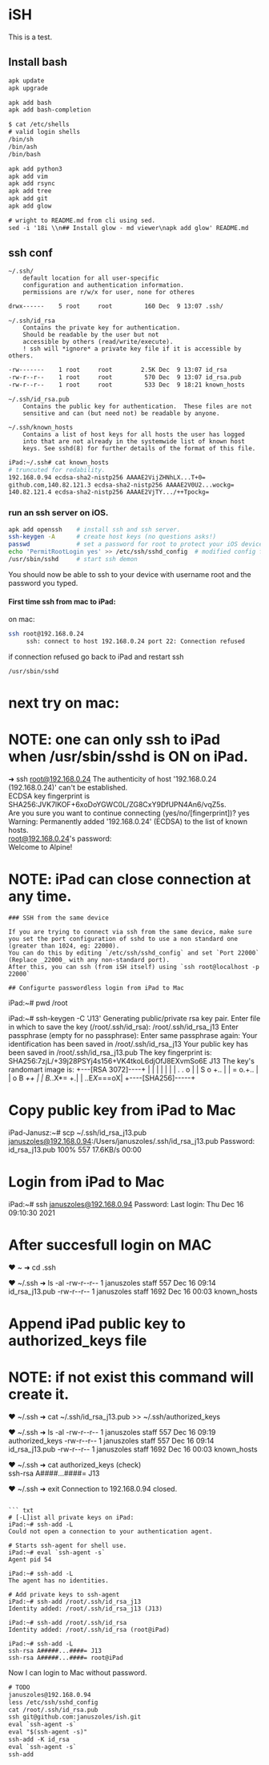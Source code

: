 # iSH

This is a test.

## Install bash

```txt
apk update
apk upgrade

apk add bash
apk add bash-completion
```
```txt
$ cat /etc/shells
# valid login shells
/bin/sh
/bin/ash
/bin/bash
```
```txt
apk add python3
apk add vim
apk add rsync
apk add tree
apk add git
apk add glow
```
```txt
# wright to README.md from cli using sed.
sed -i '18i \\n## Install glow - md viewer\napk add glow' README.md 
```
## ssh conf

	~/.ssh/
		default location for all user-specific
		configuration and authentication information.  
		permissions are r/w/x for user, none for otheres
```txt	
drwx------    5 root     root         160 Dec  9 13:07 .ssh/
```
	~/.ssh/id_rsa
		Contains the private key for authentication.  
		Should be readable by the user but not
		accessible by others (read/write/execute).   
		! ssh will *ignore* a private key file if it is accessible by others.	
```txt
-rw-------    1 root     root        2.5K Dec  9 13:07 id_rsa
-rw-r--r--    1 root     root         570 Dec  9 13:07 id_rsa.pub
-rw-r--r--    1 root     root         533 Dec  9 18:21 known_hosts
```
	~/.ssh/id_rsa.pub
		Contains the public key for authentication.  These files are not
		sensitive and can (but need not) be readable by anyone.

	~/.ssh/known_hosts
		Contains a list of host keys for all hosts the user has logged
		into that are not already in the systemwide list of known host
		keys. See sshd(8) for further details of the format of this file.

```bash
iPad:~/.ssh# cat known_hosts
# truncuted for redability.
192.168.0.94 ecdsa-sha2-nistp256 AAAAE2VijZHNhLX...T+0=
github.com,140.82.121.3 ecdsa-sha2-nistp256 AAAAE2V0U2...wockg=
140.82.121.4 ecdsa-sha2-nistp256 AAAAE2VjTY.../++Tpockg=
```

### run an ssh server on iOS.

```bash
apk add openssh    # install ssh and ssh server. 
ssh-keygen -A      # create host keys (no questions asks!) 
passwd             # set a password for root to protect your iOS device 
echo 'PermitRootLogin yes' >> /etc/ssh/sshd_config  # modified config for root login. 
/usr/sbin/sshd     # start ssh demon
```
You should now be able to ssh to your device with username root and the password you typed.

#### First time ssh from mac to iPad:

on mac:
```bash
ssh root@192.168.0.24
     ssh: connect to host 192.168.0.24 port 22: Connection refused
```
if connection refused go back to iPad and restart ssh  

```/usr/sbin/sshd```

# next try on mac:
# NOTE: one can only ssh to iPad when /usr/sbin/sshd is ON on iPad. 
➜ ssh root@192.168.0.24
The authenticity of host '192.168.0.24 (192.168.0.24)' can't be established.  
ECDSA key fingerprint is SHA256:JVK7lKOF+6xoDoYGWC0L/ZG8CxY9DfUPN4An6/vqZ5s.  
Are you sure you want to continue connecting (yes/no/[fingerprint])? yes  
Warning: Permanently added '192.168.0.24' (ECDSA) to the list of known hosts.  
root@192.168.0.24's password:  
Welcome to Alpine!  
# NOTE: iPad can close connection at any time.

```
### SSH from the same device

If you are trying to connect via ssh from the same device, make sure you set the port configuration of sshd to use a non standard one (greater than 1024, eg: 22000).
You can do this by editing `/etc/ssh/sshd_config` and set `Port 22000` (Replace _22000_ with any non-standard port).
After this, you can ssh (from iSH itself) using `ssh root@localhost -p 22000`

## Configurte passwordless login from iPad to Mac

```
iPad:~# pwd
/root

iPad:~# ssh-keygen -C 'J13'
Generating public/private rsa key pair.
Enter file in which to save the key (/root/.ssh/id_rsa): /root/.ssh/id_rsa_j13
Enter passphrase (empty for no passphrase): 
Enter same passphrase again: 
Your identification has been saved in /root/.ssh/id_rsa_j13
Your public key has been saved in /root/.ssh/id_rsa_j13.pub
The key fingerprint is:
SHA256:7zjL/+39j28PSYj4s156+VK4tkoL6djOfJ8EXvmSo6E J13
The key's randomart image is:
+---[RSA 3072]----+
|                 |
|                 |
|                 |
|         . . o   |
|        S o +..  |
|         = o.+.. |
|        o B *++  |
|       B.*.X*= +.|
|      ..E*X*===oX|
+----[SHA256]-----+

# Copy public key from iPad to Mac
iPad-Janusz:~# scp ~/.ssh/id_rsa_j13.pub januszoles@192.168.0.94:/Users/januszoles/.ssh/id_rsa_j13.pub
Password:
id_rsa_j13.pub                                                        100%  557    17.6KB/s   00:00    

# Login from iPad to Mac
iPad:~# ssh januszoles@192.168.0.94
Password:
Last login: Thu Dec 16 09:10:30 2021

# After succesfull login on MAC
 ♥︎  ~
 ➜ cd .ssh

 ♥︎ ~/.ssh
 ➜ ls -al
-rw-r--r--    1 januszoles  staff   557 Dec 16 09:14 id_rsa_j13.pub
-rw-r--r--    1 januszoles  staff  1692 Dec 16 00:03 known_hosts

# Append iPad public key to authorized_keys file
# NOTE: if not exist this command will create it.
♥︎ ~/.ssh
 ➜ cat ~/.ssh/id_rsa_j13.pub >> ~/.ssh/authorized_keys

 ♥︎ ~/.ssh
 ➜ ls -al
-rw-r--r--    1 januszoles  staff   557 Dec 16 09:19 authorized_keys
-rw-r--r--    1 januszoles  staff   557 Dec 16 09:14 id_rsa_j13.pub
-rw-r--r--    1 januszoles  staff  1692 Dec 16 00:03 known_hosts

 ♥︎ ~/.ssh
 ➜ cat authorized_keys (check)                                
ssh-rsa A####...####= J13

 ♥︎ ~/.ssh
 ➜ exit
Connection to 192.168.0.94 closed.
```

``` txt
# [-L]ist all private keys on iPad:
iPad:~# ssh-add -L
Could not open a connection to your authentication agent.

# Starts ssh-agent for shell use.
iPad:~# eval `ssh-agent -s`  
Agent pid 54

iPad:~# ssh-add -L
The agent has no identities.

# Add private keys to ssh-agent
iPad:~# ssh-add /root/.ssh/id_rsa_j13
Identity added: /root/.ssh/id_rsa_j13 (J13)

iPad:~# ssh-add /root/.ssh/id_rsa
Identity added: /root/.ssh/id_rsa (root@iPad)

iPad:~# ssh-add -L
ssh-rsa A#####...####= J13
ssh-rsa A#####...####= root@iPad
```
Now I can login to Mac without password. 



```txt
# TODO
januszoles@192.168.0.94
less /etc/ssh/sshd_config 
cat /root/.ssh/id_rsa.pub
ssh git@github.com:januszoles/ish.git
eval `ssh-agent -s`
eval "$(ssh-agent -s)"
ssh-add -K id_rsa
eval `ssh-agent -s`
ssh-add
```


